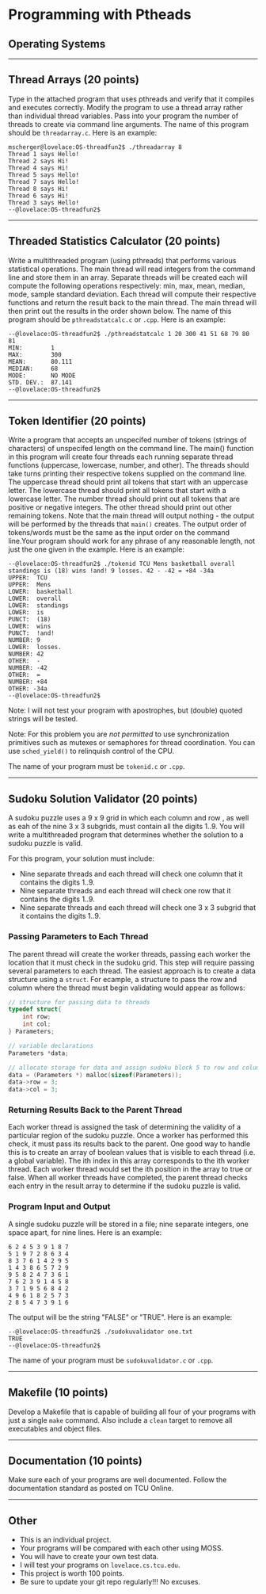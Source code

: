 # Programming with Ptheads
## Operating Systems

---

## Thread Arrays (20 points)
Type in the attached program that uses pthreads and verify that it compiles and executes correctly. Modify the program to use a thread array rather than individual thread variables. Pass into your program the number of threads to create via command line arguments. The name of this program should be `threadarray.c`.  Here is an example:
```text
mscherger@lovelace:OS-threadfun2$ ./threadarray 8
Thread 1 says Hello!
Thread 2 says Hi!
Thread 4 says Hi!
Thread 5 says Hello!
Thread 7 says Hello!
Thread 8 says Hi!
Thread 6 says Hi!
Thread 3 says Hello!
--@lovelace:OS-threadfun2$
```

---

## Threaded Statistics Calculator (20 points)
Write a multithreaded program (using pthreads) that performs various statistical operations. The main thread will read integers from the command line and store them in an array. Separate threads will be created each will compute the following operations respectively: min, max, mean, median, mode, sample standard deviation. Each thread will compute their respective functions and return the result back to the main thread. The main thread will then print out the results in the order shown below. The name of this program should be `pthreadstatcalc.c` or `.cpp`. Here is an example:
```text
--@lovelace:OS-threadfun2$ ./pthreadstatcalc 1 20 300 41 51 68 79 80 81
MIN:        1
MAX:        300
MEAN:       80.111
MEDIAN:     68
MODE:       NO MODE
STD. DEV.:  87.141
--@lovelace:OS-threadfun2$
```

---

## Token Identifier (20 points)
Write a program that accepts an unspecifed number of tokens (strings of characters) of unspecifed length on the command line. The main() function in this program will create four threads each running separate thread functions (uppercase, lowercase, number, and other). The threads should take turns printing their respective tokens supplied on the command line. The uppercase thread should print all tokens that start with an uppercase letter. The lowercase thread should print all tokens that start with a lowercase letter. The number thread should print out all tokens that are positive or negative integers. The other thread should print out other remaining tokens. Note that the main thread will output nothing - the output will be performed by the threads that `main()` creates. The output order of tokens/words must be the same as the input order on the command line.Your program should work for any phrase of any reasonable length, not just the one given in the example. Here is an example:
```text
--@lovelace:OS-threadfun2$ ./tokenid TCU Mens basketball overall standings is (18) wins !and! 9 losses. 42 - -42 = +84 -34a
UPPER:  TCU
UPPER:  Mens
LOWER:  basketball
LOWER:  overall
LOWER:  standings
LOWER:  is
PUNCT:  (18)
LOWER:  wins
PUNCT:  !and!
NUMBER: 9
LOWER:  losses.
NUMBER: 42
OTHER:  -
NUMBER: -42
OTHER:  =
NUMBER: +84
OTHER: -34a
--@lovelace:OS-threadfun2$
```
Note: I will not test your program with apostrophes, but (double) quoted strings will be tested.

Note: For this problem you are *not permitted* to use synchronization primitives such as mutexes or semaphores for thread coordination. You can use `sched_yield()` to relinquish control of the CPU. 

The name of your program must be `tokenid.c` or `.cpp`.

---

## Sudoku Solution Validator (20 points)
A sudoku puzzle uses a 9 x 9 grid in which each column and row , as well as eah of the nine 3 x 3 subgrids, must contain all the digits 1..9.  You will write a multithreaded program that determines whether the solution to a sudoku puzzle is valid.

For this program, your solution must include:
+ Nine separate threads and each thread will check one column that it contains the digits 1..9.
+ Nine separate threads and each thread will check one row that it contains the digits 1..9.
+ Nine separate threads and each thread will check one 3 x 3 subgrid that it contains the digits 1..9.

### Passing Parameters to Each Thread
The parent thread will create the worker threads, passing each worker the location that it must check in the sudoku grid.  This step will require passing several parameters to each thread.  The easiest approach is to create a data structure using a `struct`.  For ecample, a structure to pass the row and column where the thread must begin validating would appear as follows:
```c
// structure for passing data to threads
typedef struct{
    int row;
    int col;
} Parameters;

// variable declarations
Parameters *data;

// allocate storage for data and assign sudoku block 5 to row and column.
data = (Parameters *) malloc(sizeof(Parameters));
data->row = 3;
data->col = 3;
```  

### Returning Results Back to the Parent Thread
Each worker thread is assigned the task of determining the validity of a particular region of the sudoku puzzle.  Once a worker has performed this check, it must pass its results back to the parent.  One good way to handle this is to create an array of boolean values that is visible to each thread (i.e. a global variable).  The ith index in this array corresponds to the ith worker thread.  Each worker thread would set the ith position in the array to true or false.  When all worker threads have completed, the parent thread checks each entry in the result array to determine if the sudoku puzzle is valid.

### Program Input and Output
A single sudoku puzzle will be stored in a file; nine separate integers, one space apart, for nine lines.  Here is an example:
```text
6 2 4 5 3 9 1 8 7
5 1 9 7 2 8 6 3 4
8 3 7 6 1 4 2 9 5
1 4 3 8 6 5 7 2 9
9 5 8 2 4 7 3 6 1
7 6 2 3 9 1 4 5 8
3 7 1 9 5 6 8 4 2
4 9 6 1 8 2 5 7 3
2 8 5 4 7 3 9 1 6
```
The output will be the string "FALSE" or "TRUE".  Here is an example:

```text
--@lovelace:OS-threadfun2$ ./sudokuvalidator one.txt
TRUE
--@lovelace:OS-threadfun2$
```

The name of your program must be `sudokuvalidator.c` or `.cpp`.

---

## Makefile (10 points)
Develop a Makefile that is capable of building all four of your programs with just a single `make` command.  Also include a `clean` target to remove all executables and object files.

---

## Documentation (10 points)
Make sure each of your programs are well documented.  Follow the documentation standard as posted on TCU Online.

---

## Other
+ This is an individual project.
+ Your programs will be compared with each other using MOSS.
+ You will have to create your own test data.
+ I will test your programs on `lovelace.cs.tcu.edu`.
+ This project is worth 100 points.
+ Be sure to update your git repo regularly!!!  No excuses.
